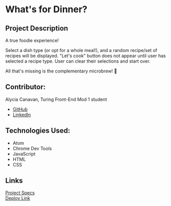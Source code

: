 # What's for Dinner?

## Project Description
A true foodie experience!

Select a dish type (or opt for a whole meal!), and a random recipe/set of recipes will be displayed. 
"Let's cook" button does not appear until user has selected a recipe type. 
User can clear their selections and start over. 


All that's missing is the complementary microbrew! 🍻

## Contributor:
Alycia Canavan, Turing Front-End Mod 1 student
* [GitHub](https://github.com/alyciacan)   
* [LinkedIn](www.linkedin.com/in/alycia-canavan)


## Technologies Used:
* Atom   
* Chrome Dev Tools   
* JavaScript    
* HTML    
* CSS   

## Links
[Project Specs](https://frontend.turing.edu/projects/module-1/dinner.html)   
[Deploy Link](https://alyciacan.github.io/whats-for-dinner/)


